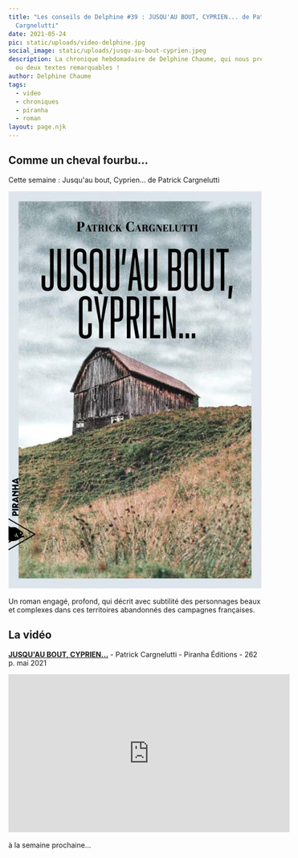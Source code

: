 ```yaml
---
title: "Les conseils de Delphine #39 : JUSQU'AU BOUT, CYPRIEN... de Patrick
  Cargnelutti"
date: 2021-05-24
pic: static/uploads/video-delphine.jpg
social_image: static/uploads/jusqu-au-bout-cyprien.jpeg
description: La chronique hebdomadaire de Delphine Chaume, qui nous présente un
  ou deux textes remarquables !
author: Delphine Chaume
tags:
  - video
  - chroniques
  - piranha
  - roman
layout: page.njk
---
```

## Comme un cheval fourbu...

Cette semaine : Jusqu'au bout, Cyprien... de Patrick Cargnelutti

![Un ciel lourdement chargé de nuages gris, une grange abandonnée posée sur une prairie rase en pente. Nom de l'auteur, tout en haut, en noir, petits caractères, titre sur deux lignes juste en dessous, en gros caractères gras. Logo et nom des éditions Piranha dans le coin inférieur gauche.](static/uploads/jusqu-au-bout-cyprien.jpeg "Jusqu'au bout, Cyprien...")

Un roman engagé, profond, qui décrit avec subtilité des personnages beaux et complexes dans ces territoires abandonnés des campagnes françaises. 

## La vidéo

**[JUSQU'AU BOUT, CYPRIEN...](http://www.piranha.fr/livre/jusqu%E2%80%99au_bout,_cyprien)** - Patrick Cargnelutti - Piranha Éditions - 262 p. mai 2021

<iframe width="560" height="315" src="https://www.youtube-nocookie.com/embed/m0vX23Diw5U" title="YouTube video player" frameborder="0" allow="accelerometer; autoplay; clipboard-write; encrypted-media; gyroscope; picture-in-picture" allowfullscreen></iframe>

à la semaine prochaine...
